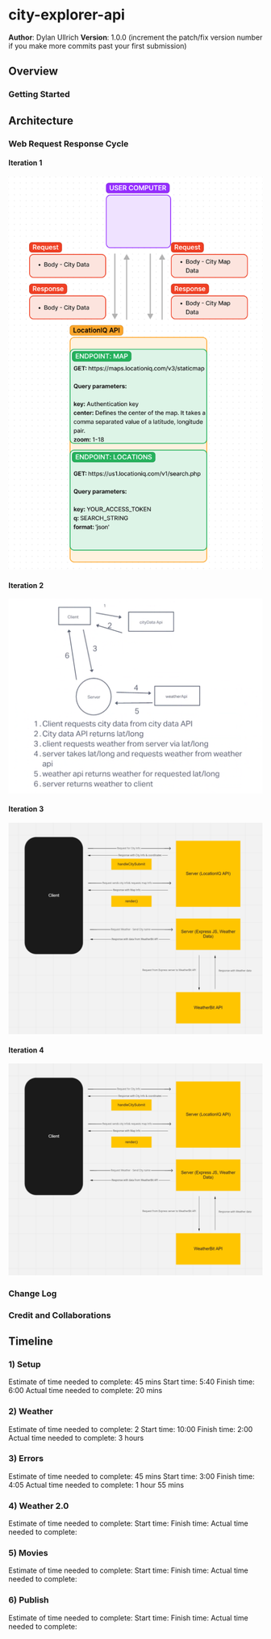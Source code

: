 # city-explorer-api

**Author**: Dylan Ullrich
**Version**: 1.0.0 (increment the patch/fix version number if you make more commits past your first submission)

## Overview

### Getting Started

## Architecture

### Web Request Response Cycle

#### Iteration 1

![Web Request Response Cycle](./img/Lab6WRRC.png)

#### Iteration 2

![Web Request Response Cycle](./img/Lab7WRRC.png)

#### Iteration 3

![Web Request Response Cycle](./img/Lab8WRRC.png)

#### Iteration 4

![Web Request Response Cycle](./img/Lab8WRRC.png)

### Change Log

### Credit and Collaborations

## Timeline

### 1) Setup

Estimate of time needed to complete: 45 mins
Start time: 5:40
Finish time: 6:00
Actual time needed to complete: 20 mins

### 2) Weather

Estimate of time needed to complete: 2
Start time: 10:00
Finish time: 2:00
Actual time needed to complete: 3 hours

### 3) Errors

Estimate of time needed to complete: 45 mins
Start time: 3:00
Finish time: 4:05
Actual time needed to complete: 1 hour 55 mins

### 4) Weather 2.0

Estimate of time needed to complete:
Start time:
Finish time:
Actual time needed to complete:

### 5) Movies

Estimate of time needed to complete:
Start time:
Finish time:
Actual time needed to complete:

### 6) Publish

Estimate of time needed to complete:
Start time:
Finish time:
Actual time needed to complete:
